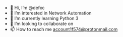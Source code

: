 - 👋 Hi, I’m @defxc
- 👀 I’m interested in Network Automation
- 🌱 I’m currently learning Python 3
- 💞️ I’m looking to collaborate on 
- 📫 How to reach me account1f574@protonmail.com

<!---
defxc/defxc is a ✨ special ✨ repository because its `README.md` (this file) appears on your GitHub profile.
You can click the Preview link to take a look at your changes.
--->
